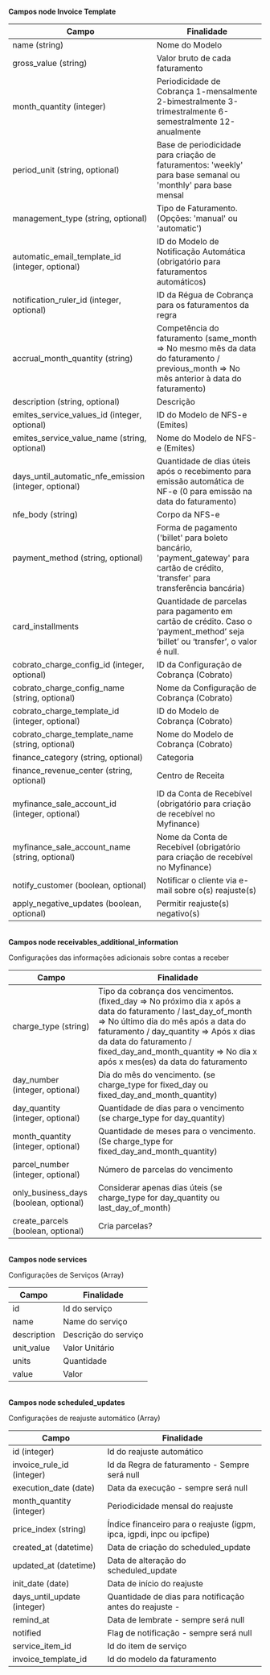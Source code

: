 <br>
<strong> Campos node Invoice Template </strong>

|         Campo                        |          Finalidade
| ------------------------------------ | ---------------------------------------------------------- |
| name (string)                        | Nome do Modelo                                             |
| gross_value (string)                 | Valor bruto de cada faturamento                            |
| month_quantity (integer)             | Periodicidade de Cobrança 1-mensalmente 2-bimestralmente 3-trimestralmente 6-semestralmente 12-anualmente |
| period_unit (string, optional)       | Base de periodicidade para criação de faturamentos: 'weekly' para base semanal ou 'monthly' para base mensal|
| management_type (string, optional)   | Tipo de Faturamento. (Opções: 'manual' ou 'automatic')                           |
| automatic_email_template_id (integer, optional)         | ID do Modelo de Notificação Automática (obrigatório para faturamentos automáticos)|
| notification_ruler_id (integer, optional)               | ID da Régua de Cobrança para os faturamentos da regra                           |
| accrual_month_quantity (string)     | Competência do faturamento (same_month => No mesmo mês da data do faturamento / previous_month => No mês anterior à data do faturamento)|
| description (string, optional)      | Descrição                                |
| emites_service_values_id (integer, optional)            | ID do Modelo de NFS-e (Emites)                                                  |
| emites_service_value_name (string, optional)            | Nome do Modelo de NFS-e (Emites)                                                |
| days_until_automatic_nfe_emission (integer, optional)   | Quantidade de dias úteis após o recebimento para emissão automática de NF-e (0 para emissão na data do faturamento)|
| nfe_body (string)                                       | Corpo da NFS-e                                                                  |
| payment_method (string, optional)   | Forma de pagamento ('billet' para boleto bancário, 'payment_gateway' para cartão de crédito, 'transfer' para transferência bancária)|
| card_installments                        |  Quantidade de parcelas para pagamento em cartão de crédito. Caso o ‘payment_method’ seja ‘billet’ ou ‘transfer’, o valor é null.
| cobrato_charge_config_id (integer, optional)            | ID da Configuração de Cobrança (Cobrato)                                        |
| cobrato_charge_config_name (string, optional)           | Nome da Configuração de Cobrança (Cobrato)                                      |
| cobrato_charge_template_id (integer, optional)          | ID do Modelo de Cobrança (Cobrato)                                              |
| cobrato_charge_template_name (string, optional)         | Nome do Modelo de Cobrança (Cobrato)                                            |
| finance_category (string, optional)                     | Categoria                                                                       |
| finance_revenue_center (string, optional)               | Centro de Receita                                                               |
| myfinance_sale_account_id (integer, optional)           | ID da Conta de Recebível (obrigatório para criação de recebível no Myfinance)   |
| myfinance_sale_account_name (string, optional)          | Nome da Conta de Recebível (obrigatório para criação de recebível no Myfinance) |
| notify_customer (boolean, optional)                     | Notificar o cliente via e-mail sobre o(s) reajuste(s)                           |
| apply_negative_updates (boolean, optional)              | Permitir reajuste(s) negativo(s)                                                |


<br>
<strong> Campos node receivables_additional_information </strong>
<p> Configurações das informações adicionais sobre contas a receber </p>

|         Campo                        |          Finalidade
| ------------------------------------ | ---------------------------------------------------------- |
| charge_type (string)                 | Tipo da cobrança dos vencimentos. (fixed_day => No próximo dia x após a data do faturamento / last_day_of_month => No último dia do mês após a data do faturamento / day_quantity => Após x dias da data do faturamento / fixed_day_and_month_quantity => No dia x após x mes(es) da data do faturamento |
| day_number (integer, optional)      | Dia do mês do vencimento. (se charge_type for fixed_day ou fixed_day_and_month_quantity)|
| day_quantity (integer, optional)    | Quantidade de dias para o vencimento (se charge_type for day_quantity)|
| month_quantity (integer, optional)  | Quantidade de meses para o vencimento. (Se charge_type for fixed_day_and_month_quantity)|
| parcel_number (integer, optional)   | Número de parcelas do vencimento                    |
| only_business_days (boolean, optional)| Considerar apenas dias úteis (se charge_type for day_quantity ou last_day_of_month)|
| create_parcels (boolean, optional)  | Cria parcelas?                                                                       |



<br>
<strong> Campos node services </strong>
<p> Configurações de Serviços (Array) </p>

|         Campo                        |          Finalidade
| ------------------------------------ | --------------------------------------------------- |
| id                                   | Id do serviço                                       |
| name                                 | Name do serviço                                     |
| description                          | Descrição do serviço                                |
| unit_value                           | Valor Unitário                                      |
| units                                | Quantidade                                          |
| value                                | Valor                                               |


<br>
<strong> Campos node scheduled_updates </strong><br>
<p> Configurações de reajuste automático (Array) </p>

|         Campo                        |          Finalidade
| ------------------------------------ | --------------------------------------------------- |
| id (integer)                         | Id do reajuste automático                           |
| invoice_rule_id  (integer)           | Id da Regra de faturamento - Sempre será null       |
| execution_date (date)                | Data da execução - sempre será null                 |
| month_quantity (integer)             | Periodicidade mensal do reajuste                    |
| price_index (string)                 | Índice financeiro para o reajuste (igpm, ipca, igpdi, inpc ou ipcfipe)|
| created_at (datetime)                | Data de criação do scheduled_update                 |
| updated_at (datetime)                | Data de alteração do scheduled_update               |
| init_date (date)                     | Data de início do reajuste                          |
| days_until_update (integer)          | Quantidade de dias para notificação antes do reajuste -|
| remind_at                            | Data de lembrate - sempre será null |
| notified                             | Flag de notificação - sempre será null               |
| service_item_id                      | Id do item de serviço                                |
| invoice_template_id                  | Id do modelo da faturamento                          |

